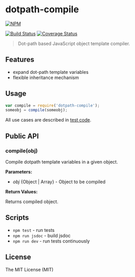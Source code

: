 # dotpath-compile

[![NPM](https://nodei.co/npm/dotpath-compile.png)](https://nodei.co/npm/dotpath-compile/)

[![Build Status](https://travis-ci.org/tsertkov/dotpath-compile.svg?branch=master)](https://travis-ci.org/tsertkov/dotpath-compile)
[![Coverage Status](https://img.shields.io/coveralls/tsertkov/dotpath-compile.svg)](https://coveralls.io/r/tsertkov/dotpath-compile?branch=master)

> Dot-path based JavaScript object template compiler.

## Features

- expand dot-path template variables
- flexible inheritance mechanism

## Usage

```javascript
var compile = require('dotpath-compile');
someobj = compile(someobj);
```

All use cases are described in [test code](https://github.com/tsertkov/dotpath-compile/blob/master/test/compile.js).


## Public API

### compile(obj)

Compile dotpath template variables in a given object.

**Parameters:**

- *obj* {Object | Array} - Object to be compiled

**Return Values:**

Returns compiled object.

## Scripts

- `npm test` - run tests
- `npm run jsdoc` - build jsdoc
- `npm run dev` - run tests continuously

## License

The MIT License (MIT)
